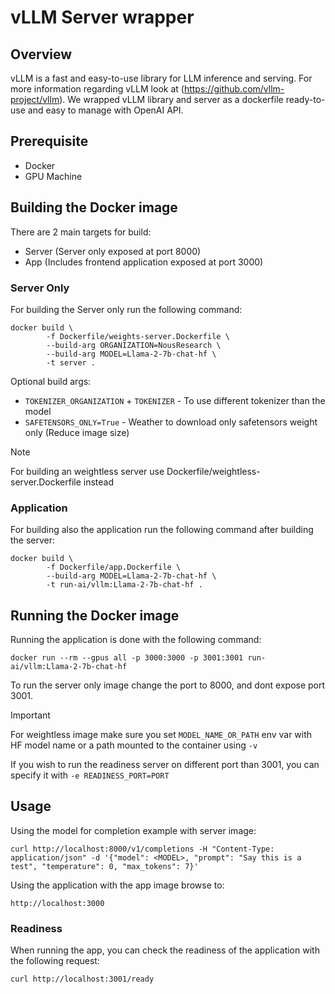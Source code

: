 # vLLM Server wrapper

## Overview
vLLM is a fast and easy-to-use library for LLM inference and serving. For more information regarding vLLM look at (https://github.com/vllm-project/vllm).
We wrapped vLLM library and server as a dockerfile ready-to-use and easy to manage with OpenAI API.

## Prerequisite
* Docker
* GPU Machine

## Building the Docker image
There are 2 main targets for build:
* Server (Server only exposed at port 8000)
* App (Includes frontend application exposed at port 3000)

### Server Only
For building the Server only run the following command:
```
docker build \
		-f Dockerfile/weights-server.Dockerfile \
		--build-arg ORGANIZATION=NousResearch \
		--build-arg MODEL=Llama-2-7b-chat-hf \
		-t server .
```

Optional build args:
* `TOKENIZER_ORGANIZATION` + `TOKENIZER` - To use different tokenizer than the model
* `SAFETENSORS_ONLY=True` - Weather to download only safetensors weight only (Reduce image size)

> [!NOTE]
> For building an weightless server use Dockerfile/weightless-server.Dockerfile instead

### Application
For building also the application run the following command after building the server:
```
docker build \
		-f Dockerfile/app.Dockerfile \
		--build-arg MODEL=Llama-2-7b-chat-hf \
		-t run-ai/vllm:Llama-2-7b-chat-hf .
```

## Running the Docker image
Running the application is done with the following command:
```
docker run --rm --gpus all -p 3000:3000 -p 3001:3001 run-ai/vllm:Llama-2-7b-chat-hf
```
To run the server only image change the port to 8000, and dont expose port 3001.

> [!IMPORTANT]
> For weightless image make sure you set `MODEL_NAME_OR_PATH` env var with HF model name or a path mounted to the container using `-v`


If you wish to run the readiness server on different port than 3001, you can specify it with `-e READINESS_PORT=PORT`
## Usage

Using the model for completion example with server image:
```
curl http://localhost:8000/v1/completions -H "Content-Type: application/json" -d '{"model": <MODEL>, "prompt": "Say this is a test", "temperature": 0, "max_tokens": 7}'
```

Using the application with the app image browse to:
```
http://localhost:3000
```

### Readiness
When running the app, you can check the readiness of the application with the following request:
```
curl http://localhost:3001/ready
```
